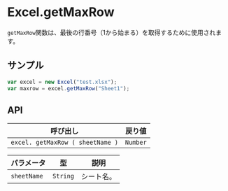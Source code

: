 # Excel.getMaxRow

`getMaxRow`関数は、最後の行番号（1から始まる）を取得するために使用されます。

## サンプル

```javascript
var excel = new Excel("test.xlsx");
var maxrow = excel.getMaxRow("Sheet1");
```

## API

| 呼び出し | 戻り値 |
|---|---|
| `excel. getMaxRow ( sheetName )` | `Number` |

| パラメータ | 型 | 説明 |
|---|---|---|
| `sheetName` | `String` | シート名。 |